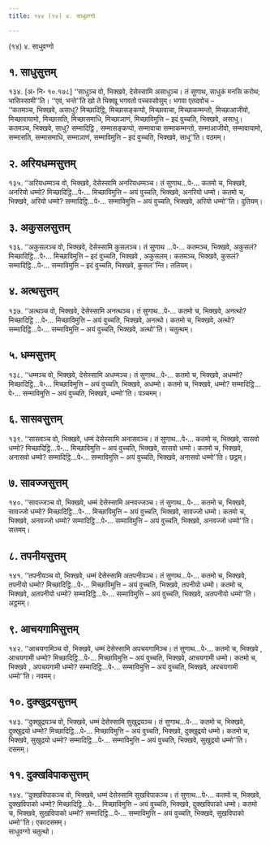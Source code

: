 ```yaml
---
title: १४४ (१४) ४. साधुवग्गो

---
```

(१४) ४. साधुवग्गो  


## १. साधुसुत्तम्

१३४. [अ॰ नि॰ १०.१७८] ‘‘साधुञ्च वो, भिक्खवे, देसेस्सामि असाधुञ्च। तं सुणाथ, साधुकं मनसि करोथ; भासिस्सामी’’ति। ‘‘एवं, भन्ते’’ति खो ते भिक्खू भगवतो पच्चस्सोसुम्। भगवा एतदवोच –  
‘‘कतमञ्च, भिक्खवे, असाधु? मिच्छादिट्ठि, मिच्छासङ्कप्पो, मिच्छावाचा, मिच्छाकम्मन्तो, मिच्छाआजीवो, मिच्छावायामो, मिच्छासति, मिच्छासमाधि, मिच्छाञाणं, मिच्छाविमुत्ति – इदं वुच्चति, भिक्खवे, असाधु। कतमञ्च, भिक्खवे, साधु? सम्मादिट्ठि , सम्मासङ्कप्पो, सम्मावाचा सम्माकम्मन्तो, सम्माआजीवो, सम्मावायामो, सम्मासति, सम्मासमाधि, सम्माञाणं, सम्माविमुत्ति – इदं वुच्चति, भिक्खवे, साधू’’ति। पठमम्।  


## २. अरियधम्मसुत्तम्

१३५. ‘‘अरियधम्मञ्च वो, भिक्खवे, देसेस्सामि अनरियधम्मञ्च। तं सुणाथ…पे॰… कतमो च, भिक्खवे, अनरियो धम्मो? मिच्छादिट्ठि…पे॰… मिच्छाविमुत्ति – अयं वुच्चति, भिक्खवे, अनरियो धम्मो। कतमो च, भिक्खवे, अरियो धम्मो? सम्मादिट्ठि…पे॰… सम्माविमुत्ति – अयं वुच्चति, भिक्खवे, अरियो धम्मो’’ति। दुतियम्।  


## ३. अकुसलसुत्तम्

१३६. ‘‘अकुसलञ्च वो, भिक्खवे, देसेस्सामि कुसलञ्च। तं सुणाथ …पे॰… कतमञ्च, भिक्खवे, अकुसलं? मिच्छादिट्ठि…पे॰… मिच्छाविमुत्ति – इदं वुच्चति, भिक्खवे , अकुसलम्। कतमञ्च, भिक्खवे, कुसलं? सम्मादिट्ठि…पे॰… सम्माविमुत्ति – इदं वुच्चति, भिक्खवे, कुसल’’न्ति। ततियम्।  


## ४. अत्थसुत्तम्

१३७. ‘‘अत्थञ्च वो, भिक्खवे, देसेस्सामि अनत्थञ्च। तं सुणाथ…पे॰… कतमो च, भिक्खवे, अनत्थो? मिच्छादिट्ठि …पे॰… मिच्छाविमुत्ति – अयं वुच्चति, भिक्खवे, अनत्थो। कतमो च, भिक्खवे, अत्थो? सम्मादिट्ठि…पे॰… सम्माविमुत्ति – अयं वुच्चति, भिक्खवे, अत्थो’’ति। चतुत्थम्।  


## ५. धम्मसुत्तम्

१३८. ‘‘धम्मञ्च वो, भिक्खवे, देसेस्सामि अधम्मञ्च। तं सुणाथ…पे॰… कतमो च, भिक्खवे, अधम्मो? मिच्छादिट्ठि…पे॰… मिच्छाविमुत्ति – अयं वुच्चति, भिक्खवे, अधम्मो। कतमो च, भिक्खवे, धम्मो? सम्मादिट्ठि…पे॰… सम्माविमुत्ति – अयं वुच्चति, भिक्खवे, धम्मो’’ति। पञ्चमम्।  


## ६. सासवसुत्तम्

१३९. ‘‘सासवञ्च वो, भिक्खवे, धम्मं देसेस्सामि अनासवञ्च। तं सुणाथ…पे॰… कतमो च, भिक्खवे, सासवो धम्मो? मिच्छादिट्ठि…पे॰… मिच्छाविमुत्ति – अयं वुच्चति, भिक्खवे, सासवो धम्मो। कतमो च, भिक्खवे, अनासवो धम्मो? सम्मादिट्ठि…पे॰… सम्माविमुत्ति – अयं वुच्चति, भिक्खवे, अनासवो धम्मो’’ति। छट्ठम्।  


## ७. सावज्जसुत्तम्

१४०. ‘‘सावज्जञ्च वो, भिक्खवे, धम्मं देसेस्सामि अनवज्जञ्च। तं सुणाथ…पे॰… कतमो च, भिक्खवे, सावज्जो धम्मो? मिच्छादिट्ठि…पे॰… मिच्छाविमुत्ति – अयं वुच्चति, भिक्खवे, सावज्जो धम्मो। कतमो च, भिक्खवे, अनवज्जो धम्मो? सम्मादिट्ठि…पे॰… सम्माविमुत्ति – अयं वुच्चति, भिक्खवे, अनवज्जो धम्मो’’ति। सत्तमम्।  


## ८. तपनीयसुत्तम्

१४१. ‘‘तपनीयञ्च वो, भिक्खवे, धम्मं देसेस्सामि अतपनीयञ्च। तं सुणाथ…पे॰… कतमो च, भिक्खवे, तपनीयो धम्मो? मिच्छादिट्ठि…पे॰… मिच्छाविमुत्ति – अयं वुच्चति, भिक्खवे, तपनीयो धम्मो। कतमो च, भिक्खवे, अतपनीयो धम्मो? सम्मादिट्ठि…पे॰… सम्माविमुत्ति – अयं वुच्चति, भिक्खवे, अतपनीयो धम्मो’’ति। अट्ठमम्।  


## ९. आचयगामिसुत्तम्

१४२. ‘‘आचयगामिञ्च वो, भिक्खवे, धम्मं देसेस्सामि अपचयगामिञ्च। तं सुणाथ…पे॰… कतमो च, भिक्खवे , आचयगामी धम्मो? मिच्छादिट्ठि…पे॰… मिच्छाविमुत्ति – अयं वुच्चति, भिक्खवे, आचयगामी धम्मो। कतमो च, भिक्खवे , अपचयगामी धम्मो? सम्मादिट्ठि…पे॰… सम्माविमुत्ति – अयं वुच्चति, भिक्खवे, अपचयगामी धम्मो’’ति। नवमम्।  


## १०. दुक्खुद्रयसुत्तम्

१४३. ‘‘दुक्खुद्रयञ्च वो, भिक्खवे, धम्मं देसेस्सामि सुखुद्रयञ्च। तं सुणाथ…पे॰… कतमो च, भिक्खवे, दुक्खुद्रयो धम्मो? मिच्छादिट्ठि…पे॰… मिच्छाविमुत्ति – अयं वुच्चति, भिक्खवे, दुक्खुद्रयो धम्मो। कतमो च, भिक्खवे, सुखुद्रयो धम्मो? सम्मादिट्ठि…पे॰… सम्माविमुत्ति – अयं वुच्चति, भिक्खवे, सुखुद्रयो धम्मो’’ति। दसमम्।  


## ११. दुक्खविपाकसुत्तम्

१४४. ‘‘दुक्खविपाकञ्च वो, भिक्खवे, धम्मं देसेस्सामि सुखविपाकञ्च। तं सुणाथ…पे॰… कतमो च, भिक्खवे, दुक्खविपाको धम्मो? मिच्छादिट्ठि…पे॰… मिच्छाविमुत्ति – अयं वुच्चति, भिक्खवे, दुक्खविपाको धम्मो। कतमो च, भिक्खवे, सुखविपाको धम्मो? सम्मादिट्ठि…पे॰… सम्माविमुत्ति – अयं वुच्चति, भिक्खवे, सुखविपाको धम्मो’’ति। एकादसमम्।  
साधुवग्गो चतुत्थो।  